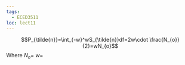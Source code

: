 ```yaml
---
tags:
  - ECED3511
loc: lect11
---
```

$$P_{\tilde{n}}=\int_{-w}^wS_{\tilde{n}}df=2w\cdot \frac{N_{o}}{2}=wN_{o}$$
Where 
$N_{o}=$ 
$w=$ 



